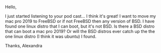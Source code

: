 Hello,  

I just started listening to your pod cast... I think it's great!  I want to move my mac pro 2019 to FreeBSD  or if not FreeBSD then any version of BSD. I have found one linux distro that I can boot, but it's not BSD.  Is there a BSD distro that can boot a mac pro 2019?  Or will the BSD distros ever catch up the the one linux distro (I think it was ubuntu) I found.


Thanks,
Alexandra
